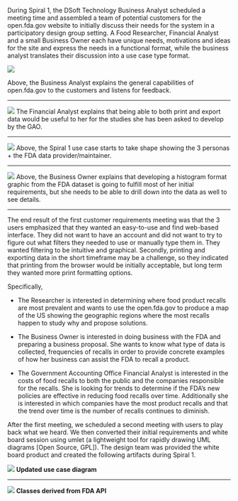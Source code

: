 During Spiral 1, the DSoft Technology Business Analyst scheduled a meeting time and assembled a team of potential customers for the open.fda.gov website to initially discuss their needs for the system in a participatory design group setting.  A Food Researcher, Financial Analyst and a small Business Owner each have unique needs, motivations and ideas for the site and express the needs in a functional format, while the business analyst translates their discussion into a use case type format.

![](http://i.imgur.com/pFne7IW.jpg)

Above, the Business Analyst explains the general capabilities of open.fda.gov to the customers and listens for feedback.

----------


![](http://i.imgur.com/GR4t5HR.jpg)
The Financial Analyst explains that being able to both print and export data would be useful to her for the studies she has been asked to develop by the GAO.

----------

 
![](http://i.imgur.com/GpW2Y14.jpg)
Above, the Spiral 1 use case starts to take shape showing the 3 personas + the FDA data provider/maintainer.	 

----------

![](http://i.imgur.com/aNJOrRV.jpg)
Above, the Business Owner explains that developing a histogram format graphic from the FDA dataset is going to fulfill most of her initial requirements, but she needs to be able to drill down into the data as well to see details.

----------



The end result of the first customer requirements meeting was that the 3 users emphasized that they wanted an easy-to-use and find web-based interface.  They did not want to have an account and did not want to try to figure out what filters they needed to use or manually type them in.  They wanted filtering to be intuitive and graphical.  Secondly, printing and exporting data in the short timeframe may be a challenge, so they indicated that printing from the browser would be initially acceptable, but long term they wanted more print formatting options.

Specifically,


- The Researcher is interested in determining where food product recalls are most prevalent and wants to use the open.fda.gov to produce a map of the US showing the geographic regions where the most recalls happen to study why and propose solutions.


- The Business Owner is interested in doing business with the FDA and preparing a business proposal.  She wants to know what type of data is collected, frequencies of recalls in order to provide concrete examples of how her business can assist the FDA to recall a product.


- The Government Accounting Office Financial Analyst is interested in the costs of food recalls to both the public and the companies responsible for the recalls.  She is looking for trends to determine if the FDA’s new policies are effective in reducing food recalls over time.  Additionally she is interested in which companies have the most product recalls and that the trend over time is the number of recalls continues to diminish.



After the first meeting, we scheduled a second meeting with users to play back what we heard.  We then converted their initial requirements and white board session using umlet (a lightweight tool for rapidly drawing UML diagrams [Open Source, GPL]).  The design team was provided the white board product and created the following artifacts during Spiral 1.


![](http://i.imgur.com/9vG9v5w.png)
**Updated use case diagram**

----------

![](http://i.imgur.com/PghkIMu.png)
**Classes derived from FDA API**

